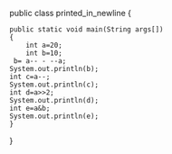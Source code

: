 public class printed_in_newline {
	
	public static void main(String args[])
	{
		int a=20;
		int b=10;
	 b= a-- - --a;
	System.out.println(b);
	int c=a--;
	System.out.println(c);
	int d=a>>2;
	System.out.println(d);
	int e=a&b;
	System.out.println(e);
	}
}
